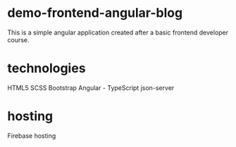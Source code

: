 # demo-frontend-angular-blog

This is a simple angular application created after a basic frontend developer course.

# technologies

HTML5
SCSS
Bootstrap
Angular  - TypeScript
json-server

# hosting

Firebase hosting
